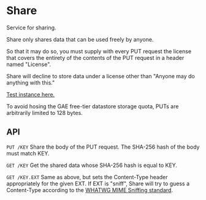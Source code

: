 Share
=====

Service for sharing.

Share only shares data that can be used freely by anyone.

So that it may do so, you must supply with every PUT request the license that covers the entirety of the contents of the PUT request in a header named "License".

Share will decline to store data under a license other than "Anyone may do anything with this."

[Test instance here.](http://rodarmor-share.appspot.com)

To avoid hosing the GAE free-tier datastore storage quota, PUTs are arbitrarily limited to 128 bytes.


API
---

`PUT /KEY` Share the body of the PUT request. The SHA-256 hash of the body must match KEY.

`GET /KEY` Get the shared data whose SHA-256 hash is equal to KEY.

`GET /KEY.EXT` Same as above, but sets the Content-Type header appropriately for the given EXT. If EXT is "sniff", Share will try to guess a Content-Type according to the [WHATWG MIME Sniffing standard](http://mimesniff.spec.whatwg.org).
